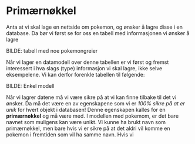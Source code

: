 # Primærnøkkel

Anta at vi skal lage en nettside om pokemon, og ønsker å lagre disse i en database. Da bør vi først se for oss en tabell med informasjonen vi ønsker å lagre

BILDE: tabell med noe pokemongreier

Når vi lager en datamodell over denne tabellen er vi først og fremst interessert i hva slags (type) informasjon vi skal lagre, ikke selve eksempelene. Vi kan derfor forenkle tabellen til følgende:

BILDE: Enkel modell

Når vi lagrer datene må vi være sikre på at vi kan finne tilbake til det vi ønsker. Da må det være en av egenskapene som vi er *100% sikre på at er unik* for hvert objekt i databasen! Denne egenskapen kalles for en **primærnøkkel** og må være med. I modellen med pokemom, er det bare navnet som muligens kan være unikt. Vi kunne ha brukt navn som primærnøkkel, men bare hvis vi er sikre på at det aldri vil komme en pokemon i fremtiden som vil ha samme navn. Hvis vi 